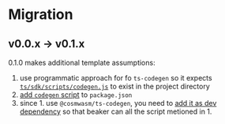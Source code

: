 # Migration

## v0.0.x -> v0.1.x

0.1.0 makes additional template assumptions:

1. use programmatic approach for fo `ts-codegen` so it expects [`ts/sdk/scripts/codegen.js`](https://github.com/osmosis-labs/beaker/blob/v0.1.0/templates/project/ts/sdk/scripts/codegen.js) to exist in the project directory
2. [add `codegen` script](https://github.com/osmosis-labs/beaker/blob/75e11a4943af7ecc4169c1e5f800f5aa6978855c/templates/project/ts/sdk/package.json#L53) to `package.json`
3. since 1. use `@cosmwasm/ts-codegen`, you need to [add it as dev dependency](https://github.com/osmosis-labs/beaker/blob/v0.1.0/templates/project/ts/sdk/package.json#L23) so that beaker can all the script metioned in 1.
